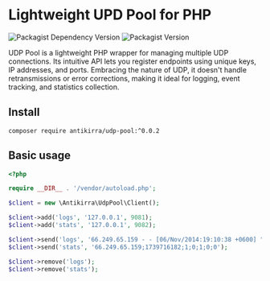 # Lightweight UPD Pool for PHP

![Packagist Dependency Version](https://img.shields.io/packagist/dependency-v/antikirra/udp-pool/php)
![Packagist Version](https://img.shields.io/packagist/v/antikirra/udp-pool)

UDP Pool is a lightweight PHP wrapper for managing multiple UDP connections. Its intuitive API lets you register
endpoints using unique keys, IP addresses, and ports. Embracing the nature of UDP, it doesn't handle retransmissions or
error corrections, making it ideal for logging, event tracking, and statistics collection.

## Install

```console
composer require antikirra/udp-pool:^0.0.2
```

## Basic usage

```php
<?php

require __DIR__ . '/vendor/autoload.php';

$client = new \Antikirra\UdpPool\Client();

$client->add('logs', '127.0.0.1', 9081);
$client->add('stats', '127.0.0.1', 9082);

$client->send('logs', '66.249.65.159 - - [06/Nov/2014:19:10:38 +0600] "GET /news/53f8d72920ba2744fe873ebc.html HTTP/1.1" 404 177 "-" "Mozilla/5.0 (iPhone; CPU iPhone OS 6_0 like Mac OS X) AppleWebKit/536.26 (KHTML, like Gecko) Version/6.0 Mobile/10A5376e Safari/8536.25 (compatible; Googlebot/2.1; +http://www.google.com/bot.html)"');
$client->send('stats', '66.249.65.159;1739716182;1;0;1;0;0');

$client->remove('logs');
$client->remove('stats');
```
